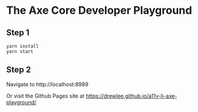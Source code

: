 # The Axe Core Developer Playground
## Step 1
```
yarn install
yarn start
```

## Step 2
Navigate to http://localhost:8989

Or visit the Github Pages site at https://drewlee.github.io/a11y-li-axe-playground/